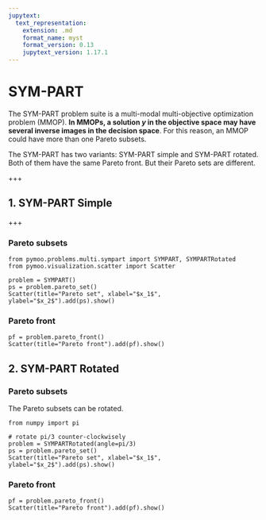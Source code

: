 ```yaml
---
jupytext:
  text_representation:
    extension: .md
    format_name: myst
    format_version: 0.13
    jupytext_version: 1.17.1
---
```


# SYM-PART

The SYM-PART <cite data-cite="sym_part"></cite> problem suite is a multi-modal multi-objective optimization problem (MMOP).
**In MMOPs, a solution $y$ in the objective space may have several inverse images in the decision space**.
For this reason, an MMOP could have more than one Pareto subsets.

The SYM-PART has two variants: SYM-PART simple and SYM-PART rotated. Both of them have the same Pareto front.
But their Pareto sets are different.

+++

## 1. SYM-PART Simple

+++

### Pareto subsets

```{code-cell} ipython3
from pymoo.problems.multi.sympart import SYMPART, SYMPARTRotated
from pymoo.visualization.scatter import Scatter

problem = SYMPART()
ps = problem.pareto_set()
Scatter(title="Pareto set", xlabel="$x_1$", ylabel="$x_2$").add(ps).show()
```

### Pareto front

```{code-cell} ipython3
pf = problem.pareto_front()
Scatter(title="Pareto front").add(pf).show()
```

## 2. SYM-PART Rotated
### Pareto subsets
The Pareto subsets can be rotated.

```{code-cell} ipython3
from numpy import pi

# rotate pi/3 counter-clockwisely
problem = SYMPARTRotated(angle=pi/3)
ps = problem.pareto_set()
Scatter(title="Pareto set", xlabel="$x_1$", ylabel="$x_2$").add(ps).show()
```

### Pareto front

```{code-cell} ipython3
pf = problem.pareto_front()
Scatter(title="Pareto front").add(pf).show()
```
